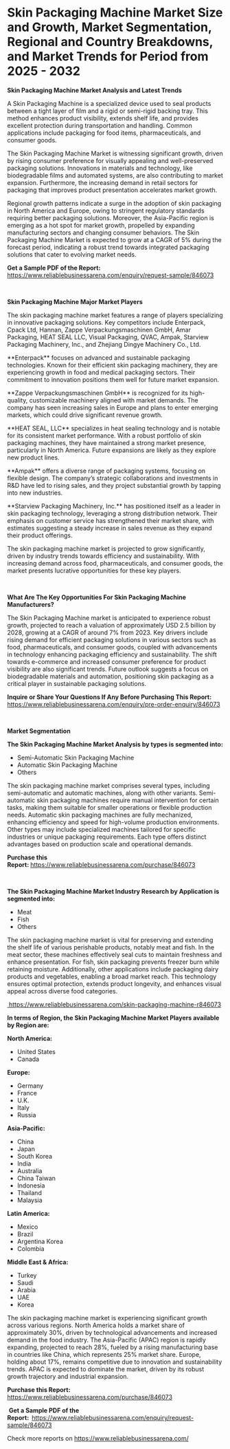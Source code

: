 <p><h1>Skin Packaging Machine Market Size and Growth, Market Segmentation, Regional and Country Breakdowns, and Market Trends for Period from 2025 -  2032</h1></p><p><strong>Skin Packaging Machine Market Analysis and Latest Trends</strong></p>
<p><p>A Skin Packaging Machine is a specialized device used to seal products between a tight layer of film and a rigid or semi-rigid backing tray. This method enhances product visibility, extends shelf life, and provides excellent protection during transportation and handling. Common applications include packaging for food items, pharmaceuticals, and consumer goods.</p><p>The Skin Packaging Machine Market is witnessing significant growth, driven by rising consumer preference for visually appealing and well-preserved packaging solutions. Innovations in materials and technology, like biodegradable films and automated systems, are also contributing to market expansion. Furthermore, the increasing demand in retail sectors for packaging that improves product presentation accelerates market growth. </p><p>Regional growth patterns indicate a surge in the adoption of skin packaging in North America and Europe, owing to stringent regulatory standards requiring better packaging solutions. Moreover, the Asia-Pacific region is emerging as a hot spot for market growth, propelled by expanding manufacturing sectors and changing consumer behaviors. The Skin Packaging Machine Market is expected to grow at a CAGR of 5% during the forecast period, indicating a robust trend towards integrated packaging solutions that cater to evolving market needs.</p></p>
<p><strong>Get a Sample PDF of the Report:&nbsp;</strong> <a href="https://www.reliablebusinessarena.com/enquiry/request-sample/846073?utm_campaign=1909&utm_medium=2&utm_source=Github&utm_content=ia&utm_term=20022025&utm_id=skin-packaging-machine">https://www.reliablebusinessarena.com/enquiry/request-sample/846073</a></p>
<p>&nbsp;</p>
<p><strong>Skin Packaging Machine Major Market Players</strong></p>
<p><p>The skin packaging machine market features a range of players specializing in innovative packaging solutions. Key competitors include Enterpack, Cpack Ltd, Hannan, Zappe Verpackungsmaschinen GmbH, Amar Packaging, HEAT SEAL LLC, Visual Packaging, QVAC, Ampak, Starview Packaging Machinery, Inc., and Zhejiang Dingye Machinery Co., Ltd.</p><p>**Enterpack** focuses on advanced and sustainable packaging technologies. Known for their efficient skin packaging machinery, they are experiencing growth in food and medical packaging sectors. Their commitment to innovation positions them well for future market expansion.</p><p>**Zappe Verpackungsmaschinen GmbH** is recognized for its high-quality, customizable machinery aligned with market demands. The company has seen increasing sales in Europe and plans to enter emerging markets, which could drive significant revenue growth.</p><p>**HEAT SEAL, LLC** specializes in heat sealing technology and is notable for its consistent market performance. With a robust portfolio of skin packaging machines, they have maintained a strong market presence, particularly in North America. Future expansions are likely as they explore new product lines.</p><p>**Ampak** offers a diverse range of packaging systems, focusing on flexible design. The company’s strategic collaborations and investments in R&D have led to rising sales, and they project substantial growth by tapping into new industries.</p><p>**Starview Packaging Machinery, Inc.** has positioned itself as a leader in skin packaging technology, leveraging a strong distribution network. Their emphasis on customer service has strengthened their market share, with estimates suggesting a steady increase in sales revenue as they expand their product offerings.</p><p>The skin packaging machine market is projected to grow significantly, driven by industry trends towards efficiency and sustainability. With increasing demand across food, pharmaceuticals, and consumer goods, the market presents lucrative opportunities for these key players.</p></p>
<p>&nbsp;</p>
<p><strong>What Are The Key Opportunities For Skin Packaging Machine Manufacturers?</strong></p>
<p><p>The Skin Packaging Machine market is anticipated to experience robust growth, projected to reach a valuation of approximately USD 2.5 billion by 2028, growing at a CAGR of around 7% from 2023. Key drivers include rising demand for efficient packaging solutions in various sectors such as food, pharmaceuticals, and consumer goods, coupled with advancements in technology enhancing packaging efficiency and sustainability. The shift towards e-commerce and increased consumer preference for product visibility are also significant trends. Future outlook suggests a focus on biodegradable materials and automation, positioning skin packaging as a critical player in sustainable packaging solutions.</p></p>
<p><strong>Inquire or Share Your Questions If Any Before Purchasing This Report:</strong> <a href="https://www.reliablebusinessarena.com/enquiry/pre-order-enquiry/846073?utm_campaign=1909&utm_medium=2&utm_source=Github&utm_content=ia&utm_term=20022025&utm_id=skin-packaging-machine">https://www.reliablebusinessarena.com/enquiry/pre-order-enquiry/846073</a></p>
<p>&nbsp;</p>
<p><strong>Market Segmentation</strong></p>
<p><strong>The Skin Packaging Machine Market Analysis by types is segmented into:</strong></p>
<p><ul><li>Semi-Automatic Skin Packaging Machine</li><li>Automatic Skin Packaging Machine</li><li>Others</li></ul></p>
<p><p>The skin packaging machine market comprises several types, including semi-automatic and automatic machines, along with other variants. Semi-automatic skin packaging machines require manual intervention for certain tasks, making them suitable for smaller operations or flexible production needs. Automatic skin packaging machines are fully mechanized, enhancing efficiency and speed for high-volume production environments. Other types may include specialized machines tailored for specific industries or unique packaging requirements. Each type offers distinct advantages based on production scale and operational demands.</p></p>
<p><strong>Purchase this Report:&nbsp;</strong><a href="https://www.reliablebusinessarena.com/purchase/846073?utm_campaign=1909&utm_medium=2&utm_source=Github&utm_content=ia&utm_term=20022025&utm_id=skin-packaging-machine">https://www.reliablebusinessarena.com/purchase/846073</a></p>
<p>&nbsp;</p>
<p><strong>The Skin Packaging Machine Market Industry Research by Application is segmented into:</strong></p>
<p><ul><li>Meat</li><li>Fish</li><li>Others</li></ul></p>
<p><p>The skin packaging machine market is vital for preserving and extending the shelf life of various perishable products, notably meat and fish. In the meat sector, these machines effectively seal cuts to maintain freshness and enhance presentation. For fish, skin packaging prevents freezer burn while retaining moisture. Additionally, other applications include packaging dairy products and vegetables, enabling a broad market reach. This technology ensures optimal protection, extends product longevity, and enhances visual appeal across diverse food categories.</p></p>
<p><a href="https://www.reliablebusinessarena.com/skin-packaging-machine-r846073?utm_campaign=1909&utm_medium=2&utm_source=Github&utm_content=ia&utm_term=20022025&utm_id=skin-packaging-machine">&nbsp;https://www.reliablebusinessarena.com/skin-packaging-machine-r846073</a></p>
<p><strong>In terms of Region, the Skin Packaging Machine Market Players available by Region are:</strong></p>
<p>
    <p> <strong> North America: </strong>
        <ul>
            <li>United States</li>
            <li>Canada</li>
        </ul>
        </p> 
    <p> <strong> Europe: </strong>
        <ul>
            <li>Germany</li>
            <li>France</li>
            <li>U.K.</li>
            <li>Italy</li>
            <li>Russia</li>
        </ul>
        </p> 
    <p> <strong> Asia-Pacific: </strong>
        <ul>
            <li>China</li>
            <li>Japan</li>
            <li>South Korea</li>
            <li>India</li>
            <li>Australia</li>
            <li>China Taiwan</li>
            <li>Indonesia</li>
            <li>Thailand</li>
            <li>Malaysia</li>
        </ul>
        </p> 
    <p> <strong> Latin America: </strong>
        <ul>
            <li>Mexico</li>
            <li>Brazil</li>
            <li>Argentina Korea</li>
            <li>Colombia</li>
        </ul>
        </p> 
    <p> <strong> Middle East & Africa: </strong>
        <ul>
            <li>Turkey</li>
            <li>Saudi</li>
            <li>Arabia</li>
            <li>UAE</li>
            <li>Korea</li>
        </ul>
    </p>
    </p>
<p><p>The skin packaging machine market is experiencing significant growth across various regions. North America holds a market share of approximately 30%, driven by technological advancements and increased demand in the food industry. The Asia-Pacific (APAC) region is rapidly expanding, projected to reach 28%, fueled by a rising manufacturing base in countries like China, which represents 25% market share. Europe, holding about 17%, remains competitive due to innovation and sustainability trends. APAC is expected to dominate the market, driven by its robust growth trajectory and industrial expansion.</p></p>
<p><strong>Purchase this Report: </strong><a href="https://www.reliablebusinessarena.com/purchase/846073?utm_campaign=1909&utm_medium=2&utm_source=Github&utm_content=ia&utm_term=20022025&utm_id=skin-packaging-machine">https://www.reliablebusinessarena.com/purchase/846073</a></p>
<p>&nbsp;<strong>Get a Sample PDF of the Report:&nbsp;&nbsp;</strong><a href="https://www.reliablebusinessarena.com/enquiry/request-sample/846073?utm_campaign=1909&utm_medium=2&utm_source=Github&utm_content=ia&utm_term=20022025&utm_id=skin-packaging-machine">https://www.reliablebusinessarena.com/enquiry/request-sample/846073</a></p>
<p><strong></strong></p>
<p>Check more reports on <a href="https://www.reliablebusinessarena.com/?utm_campaign=1909&utm_medium=2&utm_source=Github&utm_content=ia&utm_term=20022025&utm_id=skin-packaging-machine">https://www.reliablebusinessarena.com/</a></p>
